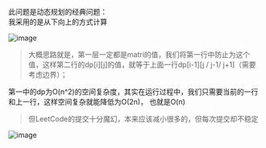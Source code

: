 此问题是动态规划的经典问题：
</br>
我采用的是从下向上的方式计算

![image](https://user-images.githubusercontent.com/47679525/115676965-a4bf2b80-a382-11eb-9acc-1231a85b7669.png)

> 大概思路就是，第一层一定都是matri的值，我们将第一行中防止为这个值，这样第二行的dp[i][j]的值，就等于上面一行dp[i-1][j / j-1/ j+1]（需要考虑边界）；
></br>
>

第一中的dp为O(n^2)的空间复杂度，其实在运行过程中，我们只需要当前的一行和上一行，这样空间复杂就能降低为O(2n)， 也就是O(n)
> 但LeetCode的提交十分魔幻，本来应该减小很多的，但每次提交却不稳定
> 

![image](https://user-images.githubusercontent.com/47679525/115688638-e7d2cc00-a38d-11eb-9e24-dadaaa71219c.png)
